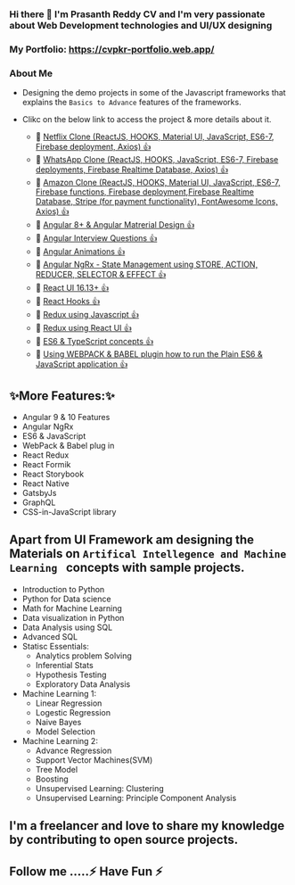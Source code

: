 ### Hi there 👋 I'm Prasanth Reddy CV and I'm very passionate about Web Development technologies and UI/UX designing 

### My Portfolio: https://cvpkr-portfolio.web.app/

### About Me 
* Designing the demo projects in some of the Javascript frameworks that explains the `` Basics to Advance `` features of the frameworks.
* Clikc on the below link to access the project & more details about it.

  * 🔭  <a href="https://prcv-netflix-clone.web.app/">Netflix Clone (ReactJS, HOOKS, Material UI, JavaScript, ES6-7, Firebase deployment, Axios)  👍 </a>
  * 🔭  <a href="https://whatsappreactclone.web.app/">WhatsApp Clone (ReactJS, HOOKS, JavaScript, ES6-7, Firebase deployments, Firebase Realtime Database, Axios)  👍 </a>
  * 🔭  <a href="https://clone-ea9ab.web.app/">Amazon Clone (ReactJS, HOOKS, Material UI, JavaScript, ES6-7, Firebase functions, Firebase deployment,Firebase Realtime Database, Stripe (for payment functionality), FontAwesome Icons, Axios)  👍 </a>
  * 🔭  <a href="https://github.com/PrasanthReddy-Chittapu6683/Angular8-Git">Angular 8+ & Angular Matrerial Design 👍 </a>
  * 🔭  <a href="https://github.com/PrasanthReddy-Chittapu6683/Angular-Interview-Questions">Angular Interview Questions  👍 </a>
  * 🔭  <a href="https://github.com/PrasanthReddy-Chittapu6683/Angular-Animations">Angular Animations  👍 </a>
  * 🔭  <a href="https://github.com/PrasanthReddy-Chittapu6683/AngularRxjs">Angular NgRx - State Management using STORE, ACTION, REDUCER, SELECTOR & EFFECT 👍 </a>
  * 🔭  <a href="https://github.com/PrasanthReddy-Chittapu6683/ReactJs-V16.13.1/blob/master/reactjs-my-learnings/reactJs.txt">React UI 16.13+  👍 </a>
  * 🔭  <a href="https://github.com/PrasanthReddy-Chittapu6683/React-HOOKS/blob/master/README.md">React Hooks  👍 </a>
  * 🔭  <a href="https://github.com/PrasanthReddy-Chittapu6683/Redux-JavaScript/blob/master/README.md">Redux using Javascript  👍 </a>
  * 🔭  <a href="https://github.com/PrasanthReddy-Chittapu6683/Redux-ReactUI/blob/master/redux-reactui-demo/README.md">Redux using React UI  👍 </a>
  * 🔭  <a href="https://github.com/PrasanthReddy-Chittapu6683/ES6_Typescript/blob/master/ES6.txt">ES6 & TypeScript concepts  👍 </a>
  * 🔭  <a href="https://github.com/PrasanthReddy-Chittapu6683/ES6-JavaScript-Webpack"> Using WEBPACK & BABEL plugin how to run the Plain ES6 & JavaScript application 👍 </a>
 
  
## ✨More Features:✨
  * Angular 9 & 10 Features
  * Angular NgRx
  * ES6 & JavaScript
  * WebPack & Babel plug in
  * React Redux
  * React Formik
  * React Storybook
  * React Native
  * GatsbyJs
  * GraphQL
  * CSS-in-JavaScript library
  
## Apart from UI Framework am designing the Materials on `` Artifical Intellegence and Machine Learning  `` concepts with sample projects.
  * Introduction to Python
  * Python for Data science
  * Math for Machine Learning
  * Data visualization in Python
  * Data Analysis using SQL
  * Advanced SQL    
  * Statisc Essentials:
    * Analytics problem Solving
    * Inferential Stats
    * Hypothesis Testing
    * Exploratory Data Analysis
  * Machine Learning 1:
    * Linear Regression
    * Logestic Regression
    * Naive Bayes
    * Model Selection
  * Machine Learning 2:    
    * Advance Regression
    * Support Vector Machines(SVM)
    * Tree Model
    * Boosting
    * Unsupervised Learning: Clustering
    * Unsupervised Learning: Principle Component Analysis
   
  
## I'm a freelancer and love to share my knowledge by contributing to open source projects.

## Follow me .....⚡ Have Fun ⚡
 



<!--
**PrasanthReddy-Chittapu6683/PrasanthReddy-Chittapu6683** is a ✨ _special_ ✨ repository because its `README.md` (this file) appears on your GitHub profile.

Here are some ideas to get you started:

- 🔭 I’m currently working on ...
- 🌱 I’m currently learning ...
- 👯 I’m looking to collaborate on ...
- 🤔 I’m looking for help with ...
- 💬 Ask me about ...
- 📫 How to reach me: ...
- 😄 Pronouns: ...
- ⚡ Fun fact: ...
-->

